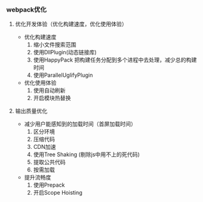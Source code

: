### webpack优化

1. 优化开发体验（优化构建速度，优化使用体验）
    + 优化构建速度
        1. 缩小文件搜索范围
        2. 使用DllPlugin(动态链接库)
        3. 使用HappyPack 把构建任务分配到多个进程中去处理，减少总的构建时间
        4. 使用ParallelUglifyPlugin
    + 优化使用体验
        1. 使用自动刷新
        2. 开启模块热替换

2. 输出质量优化
    + 减少用户能感知到的加载时间（首屏加载时间）
        1. 区分环境
        2. 压缩代码
        3. CDN加速
        4. 使用Tree Shaking (剔除js中用不上的死代码)
        5. 提取公共代码
        6. 按需加载
    + 提升流畅度
        1. 使用Prepack
        2. 开启Scope Hoisting